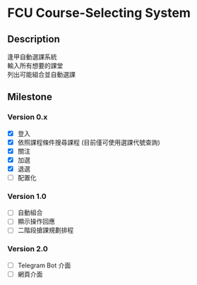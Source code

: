 # FCU Course-Selecting System

## Description

逢甲自動選課系統  
輸入所有想要的課堂  
列出可能組合並自動選課  

## Milestone

### Version 0.x

- [x] 登入
- [x] 依照課程條件搜尋課程 (目前僅可使用選課代號查詢)
- [x] 關注
- [x] 加選
- [x] 退選
- [ ] 配置化

### Version 1.0

- [ ] 自動組合
- [ ] 顯示操作回應
- [ ] 二階段搶課規劃排程

### Version 2.0

- [ ] Telegram Bot 介面
- [ ] 網頁介面